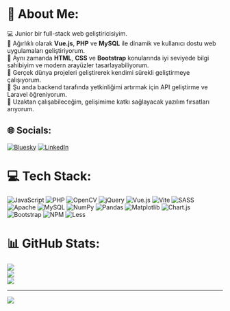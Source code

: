 # 💫 About Me:
💻 Junior bir full-stack web geliştiricisiyim.  <br>🔹 Ağırlıklı olarak **Vue.js**, **PHP** ve **MySQL** ile dinamik ve kullanıcı dostu web uygulamaları geliştiriyorum.  <br>🎨 Aynı zamanda **HTML**, **CSS** ve **Bootstrap** konularında iyi seviyede bilgi sahibiyim ve modern arayüzler tasarlayabiliyorum.  <br>🚀 Gerçek dünya projeleri geliştirerek kendimi sürekli geliştirmeye çalışıyorum.  <br>🌱 Şu anda backend tarafında yetkinliğimi artırmak için API geliştirme ve Laravel öğreniyorum.  <br>📌 Uzaktan çalışabileceğim, gelişimime katkı sağlayacak yazılım fırsatları arıyorum.<br>


## 🌐 Socials:
[![Bluesky](https://img.shields.io/badge/bluesky-0285FF?style=for-the-badge&logo=bluesky&logoColor=%23FFFFFF)](https://bsky.app/profile/fatmanuromerli) [![LinkedIn](https://img.shields.io/badge/LinkedIn-%230077B5.svg?logo=linkedin&logoColor=white)](https://linkedin.com/in/https://www.linkedin.com/in/fatmanur-%C3%B6merli-7029981bb/) 

# 💻 Tech Stack:
![JavaScript](https://img.shields.io/badge/javascript-%23323330.svg?style=for-the-badge&logo=javascript&logoColor=%23F7DF1E) ![PHP](https://img.shields.io/badge/php-%23777BB4.svg?style=for-the-badge&logo=php&logoColor=white) ![OpenCV](https://img.shields.io/badge/opencv-%23white.svg?style=for-the-badge&logo=opencv&logoColor=white) ![jQuery](https://img.shields.io/badge/jquery-%230769AD.svg?style=for-the-badge&logo=jquery&logoColor=white) ![Vue.js](https://img.shields.io/badge/vue.js-%2335495e.svg?style=for-the-badge&logo=vuedotjs&logoColor=%234FC08D) ![Vite](https://img.shields.io/badge/vite-%23646CFF.svg?style=for-the-badge&logo=vite&logoColor=white) ![SASS](https://img.shields.io/badge/SASS-hotpink.svg?style=for-the-badge&logo=SASS&logoColor=white) ![Apache](https://img.shields.io/badge/apache-%23D42029.svg?style=for-the-badge&logo=apache&logoColor=white) ![MySQL](https://img.shields.io/badge/mysql-4479A1.svg?style=for-the-badge&logo=mysql&logoColor=white) ![NumPy](https://img.shields.io/badge/numpy-%23013243.svg?style=for-the-badge&logo=numpy&logoColor=white) ![Pandas](https://img.shields.io/badge/pandas-%23150458.svg?style=for-the-badge&logo=pandas&logoColor=white) ![Matplotlib](https://img.shields.io/badge/Matplotlib-%23ffffff.svg?style=for-the-badge&logo=Matplotlib&logoColor=black) ![Chart.js](https://img.shields.io/badge/chart.js-F5788D.svg?style=for-the-badge&logo=chart.js&logoColor=white) ![Bootstrap](https://img.shields.io/badge/bootstrap-%238511FA.svg?style=for-the-badge&logo=bootstrap&logoColor=white) ![NPM](https://img.shields.io/badge/NPM-%23CB3837.svg?style=for-the-badge&logo=npm&logoColor=white) ![Less](https://img.shields.io/badge/less-2B4C80?style=for-the-badge&logo=less&logoColor=white)
# 📊 GitHub Stats:
![](https://github-readme-stats.vercel.app/api?username=fatmanuromerli&theme=dark&hide_border=false&include_all_commits=false&count_private=false)<br/>
![](https://nirzak-streak-stats.vercel.app/?user=fatmanuromerli&theme=dark&hide_border=false)<br/>
![](https://github-readme-stats.vercel.app/api/top-langs/?username=fatmanuromerli&theme=dark&hide_border=false&include_all_commits=false&count_private=false&layout=compact)

---
[![](https://visitcount.itsvg.in/api?id=fatmanuromerli&icon=0&color=0)](https://visitcount.itsvg.in)

<!-- Proudly created with GPRM ( https://gprm.itsvg.in ) -->

